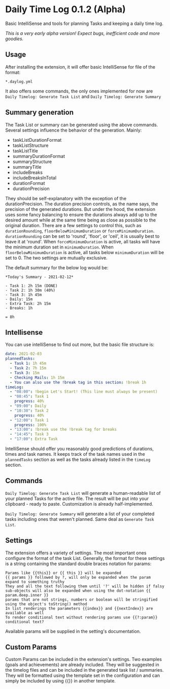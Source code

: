 # Daily Time Log 0.1.2 (Alpha)

Basic IntelliSense and tools for planning Tasks and keeping a daily time log.

*This is a very early alpha version! Expect bugs, inefficient code and more goodies.*

## Usage

After installing the extension, it will offer basic IntelliSense for file of the format:

```glob
*.daylog.yml
```

It also offers some commands, the only ones implemented for now are `Daily Timelog: Generate Task List` and `Daily Timelog: Generate Summary`

## Summary generation

The Task List or summary can be generated using the above commands. Several settings influence the behavior of the generation. Mainly:

- taskListDurationFormat
- taskListStructure
- taskListTitle 
- summaryDurationFormat
- summaryStructure
- summaryTitle
- includeBreaks
- includeBreaksInTotal
- durationFormat
- durationPrecision

They should be self-explanatory with the exception of the durationPrecision.
The duration precision controls, as the name says, the precision of the generated durations.
But under the hood, the extension uses some fancy balancing to ensure the durations always add up to the desired
amount while at the same time being as close as possible to the original duration. There are a few settings to control
this, such as `durationRounding`, `floorBelowMinimumDuration` or `forceMinimumDuration`.
`durationRounding` can be set to 'round', 'floor', or 'ceil', it is usually best to leave it at 'round'.
When `forceMinimumDuration` is active, all tasks will have the minimum duration set in `minimumDuration`.
When `floorBelowMinimumDuration` is active, all tasks below `minimumDuration` will be set to 0.
The two settings are mutually exclusive.

The default summary for the below log would be:

```
*Today's Summary - 2021-02-12*

- Task 1: 2h 15m (DONE)
- Task 2: 1h 30m (40%)
- Task 3: 1h 45m
- Daily: 15m
- Extra Task: 2h 15m
- Breaks: 1h

= 8h
```

## Intellisense

You can use intelliSense to find out more, but the basic file structure is:

```yaml
date: 2021-02-03
plannedTasks:
  - Task 1: 1h 45m
  - Task 2: 7h 15m
  - Task 3: 15m
  - Checking Mails: 1h 15m
  - You can also use the !break tag in this section: !break 1h
timeLog:
  - "08:00": !begin Let's Start! (This line must always be present)
  - "08:45": Task 1
    progress: 40%
  - "09:00": Daily
  - "10:30": Task 2
    progress: 40%
  - "12:00": Task 1
    progress: 100%
  - "13:00": !break use the !break tag for breaks
  - "14:45": Task 3
  - "17:00": Extra Task
```

IntelliSense should offer you reasonably good predictions of durations, times and task names. It keeps track of the task names used in the `plannedTasks` section as well as the tasks already listed in the `timeLog` section.

## Commands

`Daily Timelog: Generate Task List` will generate a human-readable list of your planned Tasks for the active file. The result will be put into your clipboard - ready to paste. Customization is already half-implemented.

`Daily Timelog: Generate Summary` will generate a list of your completed tasks including ones that weren't planned. Same deal as `Generate Task List`.

## Settings

The extension offers a variety of settings. The most important ones configure the format of the task List.
Generally, the format for these settings is a string containing the standard double braces notation for params:

```
Params like {{this}} or {{ this }} will be expanded
{{ params }} followed by ?, will only be expanded when the param expand to something truthy
They and all the text following them until '?' will be hidden if falsy
sub-objects will also be expanded when using the dot-notation {{ param.deep.inner }}
params that are not strings, numbers or boolean will be stringified using the object's toString() method
In list renderings the parameters {{index}} and {{nextIndex}} are available as well
To render conditional text without rendering params use {{?:param}} conditional text?
```

Available params will be supplied in the setting's documentation.

## Custom Params

Custom Params can be included in the extension's settings. Two examples (goals and achievements) are already included.
They will be suggested in the timelog files and can be included in the generated task list / summaries.
They will be formatted using the template set in the configuration and can simply be included by using {{<param-name>}} in another template.
